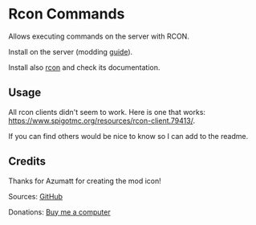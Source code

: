 # Rcon Commands

Allows executing commands on the server with RCON.

Install on the server (modding [guide](https://youtu.be/WfvA5a5tNHo)).

Install also [rcon](https://valheim.thunderstore.io/package/AviiNL/rcon/) and check its documentation.

## Usage

All rcon clients didn't seem to work. Here is one that works: <https://www.spigotmc.org/resources/rcon-client.79413/>.

If you can find others would be nice to know so I can add to the readme.

## Credits

Thanks for Azumatt for creating the mod icon!

Sources: [GitHub](https://github.com/JereKuusela/valheim-rcon_commands)

Donations: [Buy me a computer](https://www.buymeacoffee.com/jerekuusela)

